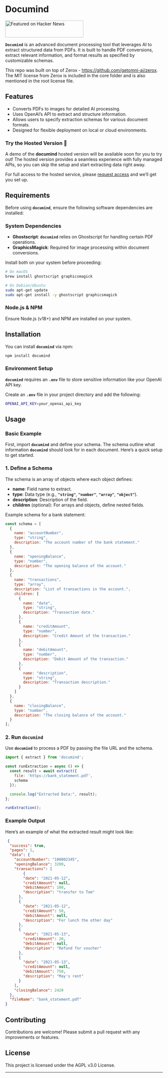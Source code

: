 # Documind

<a href="https://news.ycombinator.com/item?id=42171311">
  <img
    style="width: 250px; height: 54px;" width="250" height="54"
    alt="Featured on Hacker News"
    src="https://hackernews-badge.vercel.app/api?id=42171311"
  />
</a>

**`Documind`** is an advanced document processing tool that leverages AI to extract structured data from PDFs. It is built to handle PDF conversions, extract relevant information, and format results as specified by customizable schemas.

This repo was built on top of Zerox - https://github.com/getomni-ai/zerox. The MIT license from Zerox is included in the core folder and is also mentioned in the root license file.

## **Features**

- Converts PDFs to images for detailed AI processing.
- Uses OpenAI’s API to extract and structure information.
- Allows users to specify extraction schemas for various document formats.
- Designed for flexible deployment on local or cloud environments.

### Try the Hosted Version 🚀

A demo of the **documind** hosted version will be available soon for you to try out! The hosted version provides a seamless experience with fully managed APIs, so you can skip the setup and start extracting data right away.

For full access to the hosted service, please [request access](https://documind.xyz/signup) and we’ll get you set up.

## **Requirements**

Before using **`documind`**, ensure the following software dependencies are installed:

### **System Dependencies**

- **Ghostscript**: **`documind`** relies on Ghostscript for handling certain PDF operations.
- **GraphicsMagick**: Required for image processing within document conversions.

Install both on your system before proceeding:

```bash
# On macOS
brew install ghostscript graphicsmagick

# On Debian/Ubuntu
sudo apt-get update
sudo apt-get install -y ghostscript graphicsmagick

```

### **Node.js & NPM**

Ensure Node.js (v18+) and NPM are installed on your system.

## **Installation**

You can install **`documind`** via npm:

```bash
npm install documind

```

### **Environment Setup**

**`documind`** requires an **`.env`** file to store sensitive information like your OpenAI API key.

Create an **`.env`** file in your project directory and add the following:

```bash
OPENAI_API_KEY=your_openai_api_key
```

## **Usage**

### **Basic Example**

First, import **`documind`** and define your schema. The schema outline what information **`documind`** should look for in each document. Here’s a quick setup to get started.

### **1. Define a Schema**

The schema is an array of objects where each object defines:

- **name**: Field name to extract.
- **type**: Data type (e.g., **`"string"`**, **`"number"`**, **`"array"`**, **`"object"`**).
- **description**: Description of the field.
- **children** (optional): For arrays and objects, define nested fields.

Example schema for a bank statement:

```jsx
const schema = [
  {
    name: "accountNumber",
    type: "string",
    description: "The account number of the bank statement."
  },
  {
    name: "openingBalance",
    type: "number",
    description: "The opening balance of the account."
  },
  {
    name: "transactions",
    type: "array",
    description: "List of transactions in the account.",
    children: [
      {
        name: "date",
        type: "string",
        description: "Transaction date."
      },
      {
        name: "creditAmount",
        type: "number",
        description: "Credit Amount of the transaction."
      },
      {
        name: "debitAmount",
        type: "number",
        description: "Debit Amount of the transaction."
      },
      {
        name: "description",
        type: "string",
        description: "Transaction description."
      }
    ]
  },
  {
    name: "closingBalance",
    type: "number",
    description: "The closing balance of the account."
  }
];

```

### **2. Run `documind`**

Use **`documind`** to process a PDF by passing the file URL and the schema.

```jsx
import { extract } from 'documind';

const runExtraction = async () => {
  const result = await extract({
    file: 'https://bank_statement.pdf',
    schema
  });

  console.log("Extracted Data:", result);
};

runExtraction();

```

### **Example Output**

Here’s an example of what the extracted result might look like:

```json
 {
  "success": true,
  "pages": 1,
  "data": {
    "accountNumber": "100002345",
    "openingBalance": 3200,
    "transactions": [
        {
        "date": "2021-05-12",
        "creditAmount": null,
        "debitAmount": 100,
        "description": "transfer to Tom" 
      },
      {
        "date": "2021-05-12",
        "creditAmount": 50,
        "debitAmount": null,
        "description": "For lunch the other day"
      },
      {
        "date": "2021-05-13",
        "creditAmount": 20,
        "debitAmount": null,
        "description": "Refund for voucher"
      },
      {
        "date": "2021-05-13",
        "creditAmount": null,
        "debitAmount": 750,
        "description": "May's rent"
      }
    ],
    "closingBalance": 2420
  },
  "fileName": "bank_statement.pdf"
}

```

## **Contributing**

Contributions are welcome! Please submit a pull request with any improvements or features.

## **License**

This project is licensed under the AGPL v3.0 License.

---
